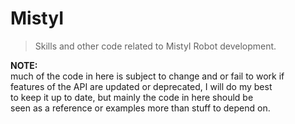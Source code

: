 # MistyI


>Skills and other code related to MistyI Robot development.

**NOTE:**  
much of the code in here is subject to change and or fail to work if  
features of the API are updated or deprecated, I will do my best  
to keep it up to date, but mainly the code in here should be  
seen as a reference or examples more than stuff to depend on.


